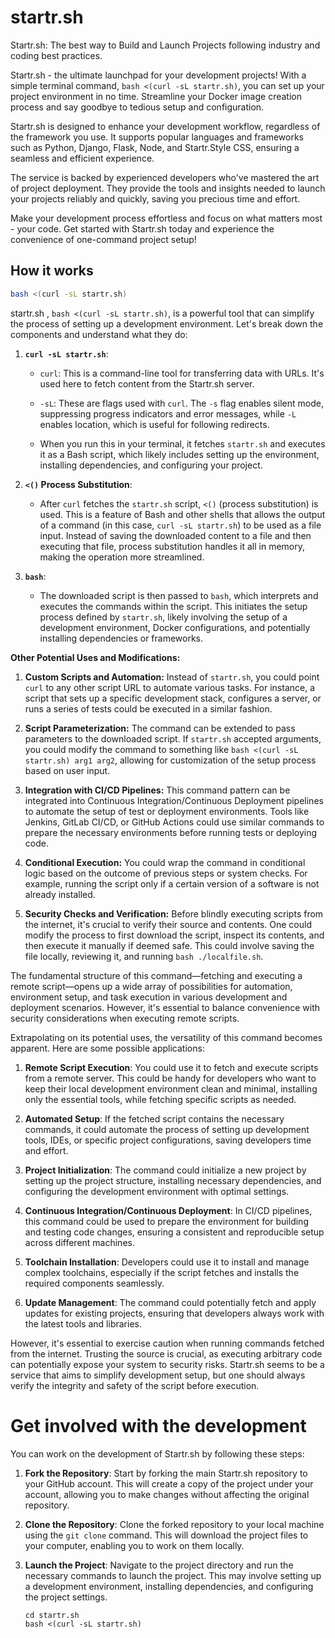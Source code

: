 # startr.sh
Startr.sh: The best way to Build and Launch Projects following industry and coding best practices. 

Startr.sh - the ultimate launchpad for your development projects! With a simple terminal command, `bash <(curl -sL startr.sh)`, you can set up your project environment in no time. Streamline your Docker image creation process and say goodbye to tedious setup and configuration.

Startr.sh is designed to enhance your development workflow, regardless of the framework you use. It supports popular languages and frameworks such as Python, Django, Flask, Node, and Startr.Style CSS, ensuring a seamless and efficient experience.

The service is backed by experienced developers who've mastered the art of project deployment. They provide the tools and insights needed to launch your projects reliably and quickly, saving you precious time and effort.

Make your development process effortless and focus on what matters most - your code. Get started with Startr.sh today and experience the convenience of one-command project setup!

## How it works

```sh
bash <(curl -sL startr.sh)
```

startr.sh , `bash <(curl -sL startr.sh)`, is a powerful tool that can simplify the process of setting up a development environment. Let's break down the components and understand what they do:


1. **`curl -sL startr.sh`**: 
      - `curl`: This is a command-line tool for transferring data with URLs. It's used here to fetch content from the Startr.sh server.

   - `-sL`: These are flags used with `curl`. The `-s` flag enables silent mode, suppressing progress indicators and error messages, while `-L` enables location, which is useful for following redirects.

   - When you run this in your terminal, it fetches `startr.sh` and executes it as a Bash script, which likely includes setting up the environment, installing dependencies, and configuring your project.


2. **`<()` Process Substitution**: 
   - After `curl` fetches the `startr.sh` script, `<()` (process substitution) is used. This is a feature of Bash and other shells that allows the output of a command (in this case, `curl -sL startr.sh`) to be used as a file input. Instead of saving the downloaded content to a file and then executing that file, process substitution handles it all in memory, making the operation more streamlined.

3. **`bash`**: 
   - The downloaded script is then passed to `bash`, which interprets and executes the commands within the script. This initiates the setup process defined by `startr.sh`, likely involving the setup of a development environment, Docker configurations, and potentially installing dependencies or frameworks.

**Other Potential Uses and Modifications:**

1. **Custom Scripts and Automation:**
   Instead of `startr.sh`, you could point `curl` to any other script URL to automate various tasks. For instance, a script that sets up a specific development stack, configures a server, or runs a series of tests could be executed in a similar fashion.

2. **Script Parameterization:**
   The command can be extended to pass parameters to the downloaded script. If `startr.sh` accepted arguments, you could modify the command to something like `bash <(curl -sL startr.sh) arg1 arg2`, allowing for customization of the setup process based on user input.

3. **Integration with CI/CD Pipelines:**
   This command pattern can be integrated into Continuous Integration/Continuous Deployment pipelines to automate the setup of test or deployment environments. Tools like Jenkins, GitLab CI/CD, or GitHub Actions could use similar commands to prepare the necessary environments before running tests or deploying code.

4. **Conditional Execution:**
   You could wrap the command in conditional logic based on the outcome of previous steps or system checks. For example, running the script only if a certain version of a software is not already installed.

5. **Security Checks and Verification:**
   Before blindly executing scripts from the internet, it's crucial to verify their source and contents. One could modify the process to first download the script, inspect its contents, and then execute it manually if deemed safe. This could involve saving the file locally, reviewing it, and running `bash ./localfile.sh`.

The fundamental structure of this command—fetching and executing a remote script—opens up a wide array of possibilities for automation, environment setup, and task execution in various development and deployment scenarios. However, it's essential to balance convenience with security considerations when executing remote scripts.




Extrapolating on its potential uses, the versatility of this command becomes apparent. Here are some possible applications:

1. **Remote Script Execution**: You could use it to fetch and execute scripts from a remote server. This could be handy for developers who want to keep their local development environment clean and minimal, installing only the essential tools, while fetching specific scripts as needed.

2. **Automated Setup**: If the fetched script contains the necessary commands, it could automate the process of setting up development tools, IDEs, or specific project configurations, saving developers time and effort.

3. **Project Initialization**: The command could initialize a new project by setting up the project structure, installing necessary dependencies, and configuring the development environment with optimal settings.

4. **Continuous Integration/Continuous Deployment**: In CI/CD pipelines, this command could be used to prepare the environment for building and testing code changes, ensuring a consistent and reproducible setup across different machines.

5. **Toolchain Installation**: Developers could use it to install and manage complex toolchains, especially if the script fetches and installs the required components seamlessly.

6. **Update Management**: The command could potentially fetch and apply updates for existing projects, ensuring that developers always work with the latest tools and libraries.

However, it's essential to exercise caution when running commands fetched from the internet. Trusting the source is crucial, as executing arbitrary code can potentially expose your system to security risks. Startr.sh seems to be a service that aims to simplify development setup, but one should always verify the integrity and safety of the script before execution.


# Get involved with the development

You can work on the development of Startr.sh by following these steps:

1. **Fork the Repository**: Start by forking the main Startr.sh repository to your GitHub account. This will create a copy of the project under your account, allowing you to make changes without affecting the original repository.

2. **Clone the Repository**: Clone the forked repository to your local machine using the `git clone` command. This will download the project files to your computer, enabling you to work on them locally.

3. **Launch the Project**: Navigate to the project directory and run the necessary commands to launch the project. This may involve setting up a development environment, installing dependencies, and configuring the project settings.

   ```
   cd startr.sh
   bash <(curl -sL startr.sh)
   ```
